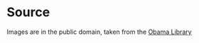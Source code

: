 # Source

Images are in the public domain, taken from the [Obama Library](https://www.obamalibrary.gov/photos-videos)
